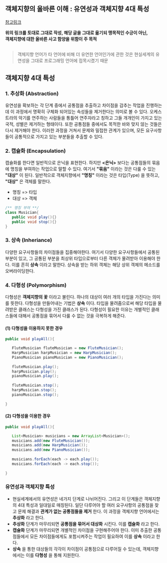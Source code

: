 ## 객체지향의 올바른 이해 : 유연성과 객체지향 4대 특성
[참고링크](https://effectiveprogramming.tistory.com/entry/%EA%B0%9D%EC%B2%B4%EC%A7%80%ED%96%A5%EC%9D%98-%EC%98%AC%EB%B0%94%EB%A5%B8-%EC%9D%B4%ED%95%B4-%EC%9C%A0%EC%97%B0%EC%84%B1%EA%B3%BC-%EA%B0%9D%EC%B2%B4%EC%A7%80%ED%96%A5-4%EB%8C%80-%ED%8A%B9%EC%84%B1?category=660012) 
   
__위의 링크를 토대로 그대로 작성, 해당 글을 그대로 옮기되 맹목적인 수긍이 아닌,__   
__객체지향에 대한 올바른 사고 함양을 위함이 주 목적__

##
> 객체지향 언어가 타 언어에 비해 더 유연한 언어인가에 관한 것은 현실세계의 유연성을 그대로 프로그래밍 언어에 접목시켰기 때문

## 객체지향 4대 특성
### 1. 추상화 (Abstraction)
유연성을 확보하는 각 단계 중에서 공통점을 추출하고 차이점을 감추는 작업을 진행하는데 이 과정에서 명확히 구체화 되어있는 속성들을 제거한다는 의미로 볼 수 있다. 오케스트라의 악기를 연주하는 사람들을 통틀어 연주자라고 칭하고 그들 개개인이 가지고 있는 국적, 성별은 제거하는 형태이다. 또한 공통점들 중에서도 목적한 바와 맞지 않는 것들은 다시 제거해야 한다. 이러한 과정을 거쳐서 문제와 밀접한 관계가 있으며, 모든 요구사항들이 공통적으로 가지고 있는 부분들을 추출할 수 있다.

### 2. 캡슐화 (Encapsulation)
캡슐화를 한다면 일반적으로 은닉을 표현한다. 하지만 __<은닉>__ 보다는 공통점들의 묶음에 명칭을 부여하는 작업으로 말할 수 있다. 여기서 __"묶음"__ 이라는 것은 다룰 수 있는 __"대상"__ 이 된다. 일반적으로 객체지향에서 __"명칭"__ 이라는 것은 타입(Type) 을 뜻하고, __"대상"__ 은 객체를 말한다.
* 명칭 => 타입
* 대상 => 객체

```Java
/** 명칭 부여 **/
class Musician{  
   public void play(){}
   public void stop(){}
}
```

### 3. 상속 (Inheriance)
다양한 요구사항들의 차이점들을 집중해야한다. 여기서 다양한 요구사항들에서 공통된 부분이 있고, 그 공통된 부분을 최상위 타입으로부터 다른 객체가 물려받아 이용해야 한다. 이를 흔히 __상속__ 이라고 말한다. 상속을 받는 하위 객체는 해당 상위 객체의 메소드를 오버라이딩한다.

### 4. 다형성 (Polymorphism)
다형성은 __객체지향의 꽃__ 이라고 불린다. 하나의 대상이 여러 개의 타입을 가진다는 의미를 뜻한다. 다형성을 만들어내는 기법은 __상속__ 이다. 타입을 물려줌으로써 해당 타입을 물려받은 클래스는 다형성을 가진 클래스가 된다. 다형성이 필요한 이유는 개별적인 클래스들에 대해서 공통점을 묶어서 다룰 수 없는 것을 극복하게 해준다.

#### (1) 다형성을 이용하지 못한 경우
```Java
public void playAll(){

   FluteMusician fluteMusician = new FluteMusician();
   HarpMusician harpMusician = new HarpMusician();
   PianoMusician pianoMusician = new PianoMusician();
   
   fluteMusician.play();
   harpMusician.play();
   pianoMusician.play();
   
   fluteMusician.stop();
   harpMusician.stop();
   pianoMusician.stop();
  
}
```

#### (2) 다형성을 이용한 경우
```Java
public void playAll(){

   List<Musician> musicians = new ArrayList<Musician>();
   musicians.add(new FluteMusician());
   musicians.add(new HarpMusician());
   musicians.add(new PianoMusician());
   
   musicians.forEach(each -> each.play());
   musicians.forEach(each -> each.stop());
   
}
```

### 유연성과 객체지향 특성
* 현실세계에서의 유연성은 네가지 단계로 나뉘어진다. 그리고 이 단계들은 객체지향의 4대 특성과 일대일로 매칭된다. 일단 다루어야 할 여러 요구사항의 공통점을 찾고 문제 해결과 __관계가 없는 공통점들을 제거__ 한다. 이 과정을 객체지향 언어에서는 __추상화__ 라고 한다.
* __추상화__ 단계가 마무리되면 __공통점을 묶어서 대상화__ 시킨다. 이를 __캡슐화__ 라고 한다.
* __캡슐화__ 단계가 마무리되면 개별적인 차이점을 구현해주어야 한다. 이미 추출한 공통점들에서 모든 차이점들에게도 포함시켜주는 작업이 필요하여 이를 __상속__ 이라고 한다. 
* __상속__ 을 통한 대상들의 각각이 차이점이 공통점으로 다루어질 수 있는데, 객체지향에서는 이를 __다형성__ 을 통해 지원한다.
